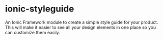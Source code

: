 ionic-styleguide
================

An Ionic Framework module to create a simple style guide for your product. This will make it easier to see all your design elements in one place so you can customize them easily.
